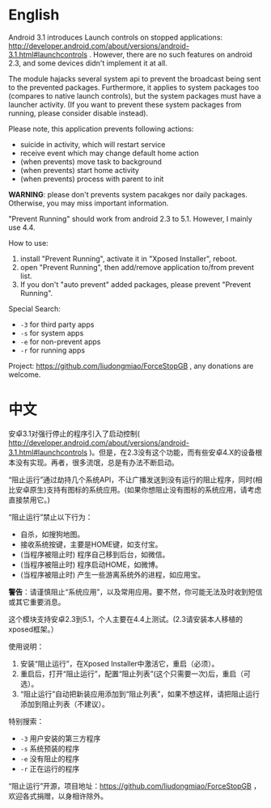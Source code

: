 # English

Android 3.1 introduces Launch controls on stopped applications: http://developer.android.com/about/versions/android-3.1.html#launchcontrols . However, there are no such features on android 2.3, and some devices didn't implement it at all.

The module hajacks several system api to prevent the broadcast being sent to the prevented packages. Furthermore, it applies to system packages too (compares to native launch controls), but the system packages must have a launcher activity. (If you want to prevent these system packages from running, please consider disable instead).

Please note, this application prevents following actions:

- suicide in activity, which will restart service
- receive event which may change default home action
- (when prevents) move task to background
- (when prevents) start home activity
- (when prevents) process with parent to init

**WARNING**: please don't prevents system pacakges nor daily packages. Otherwise, you may miss important information.

"Prevent Running" should work from android 2.3 to 5.1. However, I mainly use 4.4.

How to use:

1. install "Prevent Running", activate it in "Xposed Installer", reboot.
2. open "Prevent Running",  then add/remove application to/from prevent list.
3. If you don't "auto prevent" added packages, please prevent "Prevent Running".

Special Search:

- `-3` for third party apps
- `-s` for system apps
- `-e` for non-prevent apps
- `-r` for running apps

Project: https://github.com/liudongmiao/ForceStopGB , any donations are welcome.

# 中文

安卓3.1对强行停止的程序引入了启动控制( http://developer.android.com/about/versions/android-3.1.html#launchcontrols )。但是，在2.3没有这个功能，而有些安卓4.X的设备根本没有实现。再者，很多流氓，总是有办法不断启动。

“阻止运行”通过劫持几个系统API，不让广播发送到没有运行的阻止程序，同时(相比安卓原生)支持有图标的系统应用。(如果你想阻止没有图标的系统应用，请考虑直接禁用它。)

“阻止运行”禁止以下行为：

- 自杀，如搜狗地图。
- 接收系统按键，主要是HOME键，如支付宝。
- (当程序被阻止时) 程序自己移到后台，如微信。
- (当程序被阻止时) 程序启动HOME，如微博。
- (当程序被阻止时) 产生一些游离系统外的进程，如应用宝。

**警告**：请谨慎阻止“系统应用”，以及常用应用。要不然，你可能无法及时收到短信或其它重要消息。

这个模块支持安卓2.3到5.1，个人主要在4.4上测试。(2.3请安装本人移植的xposed框架。）

使用说明：

1. 安装“阻止运行”，在Xposed Installer中激活它，重启（必须）。
2. 重启后，打开“阻止运行”，配置“阻止列表”(这个只需要一次)后，重启（可选）。
3. “阻止运行”自动把新装应用添加到“阻止列表”，如果不想这样，请把阻止运行添加到阻止列表（不建议）。

特别搜索：

- `-3` 用户安装的第三方程序
- `-s` 系统预装的程序
- `-e` 没有阻止的程序
- `-r` 正在运行的程序

“阻止运行”开源，项目地址：https://github.com/liudongmiao/ForceStopGB ，欢迎各式捐赠，以身相许除外。
